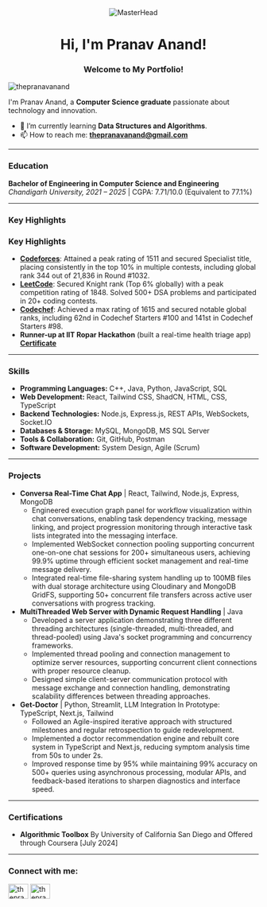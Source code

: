 <div align="center">
  <img src="https://user-images.githubusercontent.com/10498744/210012254-234538ff-d198-48aa-8964-37e6fd45d227.gif" alt="MasterHead" />
  <h1>Hi, I'm Pranav Anand!</h1>
  <h3>Welcome to My Portfolio!</h3>
</div>

<p align="left"> <img src="https://komarev.com/ghpvc/?username=thepranavanand&label=Profile%20views&color=0e75b6&style=flat" alt="thepranavanand" /> </p>

I'm Pranav Anand, a **Computer Science graduate** passionate about technology and innovation.

- 🌱 I’m currently learning **Data Structures and Algorithms**.
- 📫 How to reach me: **thepranavanand@gmail.com**

---

### Education

**Bachelor of Engineering in Computer Science and Engineering**
*Chandigarh University, 2021 – 2025* | CGPA: 7.71/10.0 (Equivalent to 77.1%)

---

### Key Highlights

### Key Highlights

* [**Codeforces**](https://codeforces.com/profile/thepranavanand): Attained a peak rating of 1511 and secured Specialist title, placing consistently in the top 10% in multiple contests, including global rank 344 out of 21,836 in Round #1032.
* [**LeetCode**](https://leetcode.com/thepranavanand): Secured Knight rank (Top 6% globally) with a peak competition rating of 1848. Solved 500+ DSA problems and participated in 20+ coding contests.
* [**Codechef**](https://www.codechef.com/users/thepranavanand): Achieved a max rating of 1615 and secured notable global ranks, including 62nd in Codechef Starters #100 and 141st in Codechef Starters #98.
* **Runner-up at IIT Ropar Hackathon** (built a real-time health triage app) [**Certificate**](https://drive.google.com/file/d/1JsQYHmC3NkNaAlmsGgfgY47vg3FlOLL-/view?usp=sharing)

---

### Skills

* **Programming Languages:** C++, Java, Python, JavaScript, SQL
* **Web Development:** React, Tailwind CSS, ShadCN, HTML, CSS, TypeScript
* **Backend Technologies:** Node.js, Express.js, REST APIs, WebSockets, Socket.IO
* **Databases & Storage:** MySQL, MongoDB, MS SQL Server
* **Tools & Collaboration:** Git, GitHub, Postman
* **Software Development:** System Design, Agile (Scrum)

---

### Projects

* **Conversa Real-Time Chat App** | React, Tailwind, Node.js, Express, MongoDB
    * Engineered execution graph panel for workflow visualization within chat conversations, enabling task dependency tracking, message linking, and project progression monitoring through interactive task lists integrated into the messaging interface.
    * Implemented WebSocket connection pooling supporting concurrent one-on-one chat sessions for 200+ simultaneous users, achieving 99.9% uptime through efficient socket management and real-time message delivery.
    * Integrated real-time file-sharing system handling up to 100MB files with dual storage architecture using Cloudinary and MongoDB GridFS, supporting 50+ concurrent file transfers across active user conversations with progress tracking.
* **MultiThreaded Web Server with Dynamic Request Handling** | Java
    * Developed a server application demonstrating three different threading architectures (single-threaded, multi-threaded, and thread-pooled) using Java's socket programming and concurrency frameworks.
    * Implemented thread pooling and connection management to optimize server resources, supporting concurrent client connections with proper resource cleanup.
    * Designed simple client-server communication protocol with message exchange and connection handling, demonstrating scalability differences between threading approaches.
* **Get-Doctor** | Python, Streamlit, LLM Integration In Prototype: TypeScript, Next.js, Tailwind
    * Followed an Agile-inspired iterative approach with structured milestones and regular retrospection to guide redevelopment.
    * Implemented a doctor recommendation engine and rebuilt core system in TypeScript and Next.js, reducing symptom analysis time from 50s to under 2s.
    * Improved response time by 95% while maintaining 99% accuracy on 500+ queries using asynchronous processing, modular APIs, and feedback-based iterations to sharpen diagnostics and interface speed.

---

### Certifications

* **Algorithmic Toolbox** By University of California San Diego and Offered through Coursera [July 2024]

---

### Connect with me:

<p align="left">
<a href="https://linkedin.com/in/thepranavanand" target="blank"><img align="center" src="https://raw.githubusercontent.com/rahuldkjain/github-profile-readme-generator/master/src/images/icons/Social/linked-in-alt.svg" alt="thepranavanand" height="30" width="40" /></a>
<a href="https://www.leetcode.com/thepranavanand" target="blank"><img align="center" src="https://raw.githubusercontent.com/rahuldkjain/github-profile-readme-generator/master/src/images/icons/Social/leet-code.svg" alt="thepranavanand" height="30" width="40" /></a>
</p>
